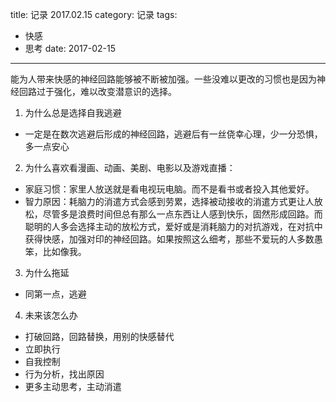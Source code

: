 title: 记录 2017.02.15
category: 记录
tags:
  - 快感
  - 思考
date: 2017-02-15
---

能为人带来快感的神经回路能够被不断被加强。一些没难以更改的习惯也是因为神经回路过于强化，难以改变潜意识的选择。

1. 为什么总是选择自我逃避
  - 一定是在数次逃避后形成的神经回路，逃避后有一丝侥幸心理，少一分恐惧，多一点安心
2. 为什么喜欢看漫画、动画、美剧、电影以及游戏直播：
  - 家庭习惯：家里人放送就是看电视玩电脑。而不是看书或者投入其他爱好。
  - 智力原因：耗脑力的消遣方式会感到劳累，选择被动接收的消遣方式更让人放松，尽管多是浪费时间但总有那么一点东西让人感到快乐，固然形成回路。而聪明的人多会选择主动的放松方式，爱好或是消耗脑力的对抗游戏，在对抗中获得快感，加强对印的神经回路。如果按照这么细考，那些不爱玩的人多数愚笨，比如像我。
3. 为什么拖延
  - 同第一点，逃避
4. 未来该怎么办
  - 打破回路，回路替换，用别的快感替代
  - 立即执行
  - 自我控制
  - 行为分析，找出原因
  - 更多主动思考，主动消遣
  